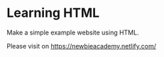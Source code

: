 # Learning HTML 
Make a simple example website using HTML.

Please visit on https://newbieacademy.netlify.com/